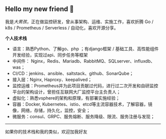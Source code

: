 ## Hello my new friend 👋
我是*大男孩*，正在做监控研发，曾从事架构、运维、实施工作，喜欢折腾 Go / k8s / Prometheus / Serverless / 自动化，喜欢开源分享。

**个人技术栈**

* 语言：熟悉Python、了解go、php ；有django框架 / 基础工具、高性能组件开发经验，实现过api、同步任务等框架
* 中间件： Nginx，Redis、Mariadb、RabbitMQ、SQLserver、influxdb、was；
* CI/CD：jenkins、ansible、saltstack、github、SonarQube；
* 接入层：Nginx, Haproxy、keepalived；
* 监控运维：Prometheus并为此项目贡献过代码，进行过二次开发和自研监控平台的架构设计，曾担任互联网大厂监控平台主负责人；
* 虚拟化：熟悉vsphere的架构和原理，有部署实施经验；
* 容器：Docker, Kubernetes、istio、etcd等主流容器技术，了解容器，镜像，网络，存储，持久化，监控，安全；
* 微服务：consul、GRPC、服务熔断、服务降级、限流、服务注册与发现；
---
如果你的技术栈和我的类似，欢迎加我好友
<!--
**boy530/boy530** is a ✨ _special_ ✨ repository because its `README.md` (this file) appears on your GitHub profile.

Here are some ideas to get you started:

- 🔭 I’m currently working on ...
- 🌱 I’m currently learning ...
- 👯 I’m looking to collaborate on ...
- 🤔 I’m looking for help with ...
- 💬 Ask me about ...
- 📫 How to reach me: ...
- 😄 Pronouns: ...
- ⚡ Fun fact: ...
-->
